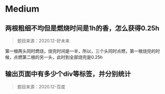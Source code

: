 # Medium

## 两根粗细不均但是燃烧时间是1h的香，怎么获得0.25h

> 题目来源：2020.12-好未来

第一根两头同时燃烧，烧完时间是一半，所以，三个头同时点燃，第一根烧完的时候，点燃第二根的另一头，此时到全部烧完是0.25h

## 输出页面中有多少个div等标签，并分别统计

> 题目来源：2020.12-百度
